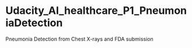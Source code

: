 # Udacity_AI_healthcare_P1_PneumoniaDetection
Pneumonia Detection from Chest X-rays and FDA submission
